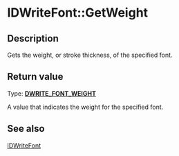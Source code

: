 # IDWriteFont::GetWeight

## Description

 Gets the weight, or stroke thickness, of the specified font.

## Return value

Type: **[DWRITE_FONT_WEIGHT](https://learn.microsoft.com/windows/win32/api/dwrite/ne-dwrite-dwrite_font_weight)**

A value that indicates the weight for the specified font.

## See also

[IDWriteFont](https://learn.microsoft.com/windows/win32/api/dwrite/nn-dwrite-idwritefont)